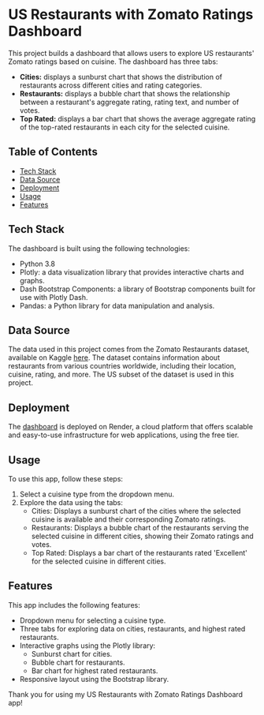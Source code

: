 # US Restaurants with Zomato Ratings Dashboard

This project builds a dashboard that allows users to explore US restaurants' Zomato ratings based on cuisine. The dashboard has three tabs:
- **Cities:** displays a sunburst chart that shows the distribution of restaurants across different cities and rating categories.
- **Restaurants:** displays a bubble chart that shows the relationship between a restaurant's aggregate rating, rating text, and number of votes.
- **Top Rated:** displays a bar chart that shows the average aggregate rating of the top-rated restaurants in each city for the selected cuisine.

## Table of Contents

- [Tech Stack](#techstack)
- [Data Source](#datasource)
- [Deployment](#deployment)
- [Usage](#usage)
- [Features](#features)


## Tech Stack

The dashboard is built using the following technologies:
- Python 3.8
- Plotly: a data visualization library that provides interactive charts and graphs.
- Dash Bootstrap Components: a library of Bootstrap components built for use with Plotly Dash.
- Pandas: a Python library for data manipulation and analysis.


## Data Source

The data used in this project comes from the Zomato Restaurants dataset, available on Kaggle [here](https://www.kaggle.com/shrutimehta/zomato-restaurants-data). The dataset contains information about restaurants from various countries worldwide, including their location, cuisine, rating, and more. The US subset of the dataset is used in this project.

## Deployment

The [dashboard](https://us-zomato-restaurants.onrender.com) is deployed on Render, a cloud platform that offers scalable and easy-to-use infrastructure for web applications, using the free tier.

## Usage

To use this app, follow these steps:

1. Select a cuisine type from the dropdown menu.
2. Explore the data using the tabs: 
    - Cities: Displays a sunburst chart of the cities where the selected cuisine is available and their corresponding Zomato ratings.
    - Restaurants: Displays a bubble chart of the restaurants serving the selected cuisine in different cities, showing their Zomato ratings and votes.
    - Top Rated: Displays a bar chart of the restaurants rated 'Excellent' for the selected cuisine in different cities.
    
## Features

This app includes the following features:

- Dropdown menu for selecting a cuisine type.
- Three tabs for exploring data on cities, restaurants, and highest rated restaurants.
- Interactive graphs using the Plotly library:
    - Sunburst chart for cities.
    - Bubble chart for restaurants.
    - Bar chart for highest rated restaurants.
- Responsive layout using the Bootstrap library.



Thank you for using my US Restaurants with Zomato Ratings Dashboard app!

